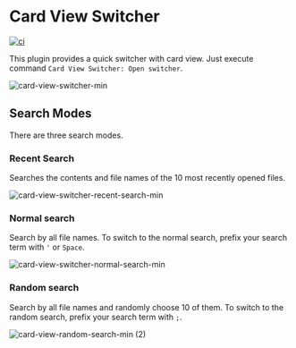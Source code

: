 # Card View Switcher

[![ci](https://github.com/qawatake/obsidian-card-view-switcher-plugin/actions/workflows/ci.yml/badge.svg?event=schedule)](https://github.com/qawatake/obsidian-card-view-switcher-plugin/actions/workflows/ci.yml)

This plugin provides a quick switcher with card view.
Just execute command `Card View Switcher: Open switcher`.

![card-view-switcher-min](https://user-images.githubusercontent.com/38106890/153554839-aaa4b1d2-aebd-48f3-be1d-35e15841fdf5.gif)

## Search Modes
There are three search modes.

### Recent Search
Searches the contents and file names of the 10 most recently opened files.

![card-view-switcher-recent-search-min](https://user-images.githubusercontent.com/38106890/153554856-fac60b9d-9fe2-4676-a943-17bf341e3d23.gif)

### Normal search
Search by all file names.
To switch to the normal search, prefix your search term with `'` or `Space`.

![card-view-switcher-normal-search-min](https://user-images.githubusercontent.com/38106890/153554894-483d37a6-3c3a-4e8f-9b21-e09a768c4d62.gif)

### Random search
Search by all file names and randomly choose 10 of them.
To switch to the random search, prefix your search term with `;`.

![card-view-random-search-min (2)](https://user-images.githubusercontent.com/38106890/158729984-7c3385e1-e857-4533-a298-9fc5dff5a7b6.gif)

